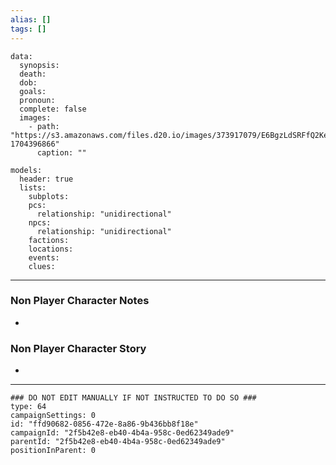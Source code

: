 ```yaml
---
alias: []
tags: []
---
```

```RpgManagerData
data: 
  synopsis: 
  death: 
  dob: 
  goals: 
  pronoun: 
  complete: false
  images: 
    - path: "https://s3.amazonaws.com/files.d20.io/images/373917079/E6BgzLdSRFfQ2KefHcEyBg/max.png?1704396866"
      caption: ""
```
```RpgManager
models: 
  header: true
  lists: 
    subplots: 
    pcs: 
      relationship: "unidirectional"
    npcs: 
      relationship: "unidirectional"
    factions: 
    locations: 
    events: 
    clues: 
```
---
### Non Player Character Notes
 - 

### Non Player Character Story
 - 

---
```RpgManagerID
### DO NOT EDIT MANUALLY IF NOT INSTRUCTED TO DO SO ###
type: 64
campaignSettings: 0
id: "ffd90682-0856-472e-8a86-9b436bb8f18e"
campaignId: "2f5b42e8-eb40-4b4a-958c-0ed62349ade9"
parentId: "2f5b42e8-eb40-4b4a-958c-0ed62349ade9"
positionInParent: 0
```
